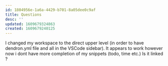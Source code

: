 ```yaml
---
id: 1804956e-1a6a-4429-b701-8a05dee0c9af
title: Questions
desc: ''
updated: 1609679324863
created: 1609679240125
---
```


I changed my workspace to the direct upper level (in order to have dendron.yml file and all in the VSCode sidebar). It appears to work however now i dont have more completion of my snippets (todo, time etc.)
Is it linked ?

